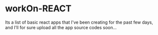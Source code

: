 # workOn-REACT
Its a list of basic react apps that I've been creating for the past few days, and I'll for sure upload all the app source codes soon...
